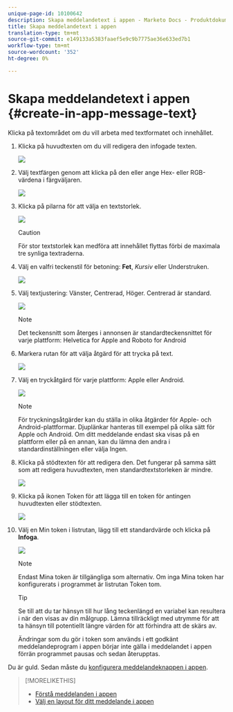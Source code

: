 ```yaml
---
unique-page-id: 10100642
description: Skapa meddelandetext i appen - Marketo Docs - Produktdokumentation
title: Skapa meddelandetext i appen
translation-type: tm+mt
source-git-commit: e149133a5383faaef5e9c9b7775ae36e633ed7b1
workflow-type: tm+mt
source-wordcount: '352'
ht-degree: 0%

---
```



# Skapa meddelandetext i appen {#create-in-app-message-text}

Klicka på textområdet om du vill arbeta med textformatet och innehållet.

1. Klicka på huvudtexten om du vill redigera den infogade texten.

   ![](assets/image2016-5-6-9-3a56-3a56.png)

1. Välj textfärgen genom att klicka på den eller ange Hex- eller RGB-värdena i färgväljaren.

   ![](assets/image2016-5-6-9-3a59-3a1.png)

1. Klicka på pilarna för att välja en textstorlek.

   ![](assets/image2016-5-6-10-3a6-3a51.png)

   >[!CAUTION]
   >
   >För stor textstorlek kan medföra att innehållet flyttas förbi de maximala tre synliga textraderna.

1. Välj en valfri teckenstil för betoning: **Fet**, *Kursiv* eller Understruken.

   ![](assets/image2016-5-6-10-3a15-3a32.png)

1. Välj textjustering: Vänster, Centrerad, Höger. Centrerad är standard.

   ![](assets/image2016-5-6-10-3a18-3a45.png)

   >[!NOTE]
   >
   >Det teckensnitt som återges i annonsen är standardteckensnittet för varje plattform: Helvetica for Apple and Roboto for Android

1. Markera rutan för att välja åtgärd för att trycka på text.

   ![](assets/image2016-5-6-10-3a20-3a41.png)

1. Välj en tryckåtgärd för varje plattform: Apple eller Android.

   ![](assets/image2016-5-6-10-3a22-3a12.png)

   >[!NOTE]
   >
   >För tryckningsåtgärder kan du ställa in olika åtgärder för Apple- och Android-plattformar. Djuplänkar hanteras till exempel på olika sätt för Apple och Android. Om ditt meddelande endast ska visas på en plattform eller på en annan, kan du lämna den andra i standardinställningen eller välja Ingen.

1. Klicka på stödtexten för att redigera den. Det fungerar på samma sätt som att redigera huvudtexten, men standardtextstorleken är mindre.

   ![](assets/image2016-5-6-10-3a26-3a27.png)

1. Klicka på ikonen Token för att lägga till en token för antingen huvudtexten eller stödtexten.

   ![](assets/image2016-5-6-10-3a29-3a2.png)

1. Välj en Min token i listrutan, lägg till ett standardvärde och klicka på **Infoga**.

   ![](assets/mytoken.png)

   >[!NOTE]
   >
   >Endast Mina token är tillgängliga som alternativ. Om inga Mina token har konfigurerats i programmet är listrutan Token tom.

   >[!TIP]
   >
   >Se till att du tar hänsyn till hur lång teckenlängd en variabel kan resultera i när den visas av din målgrupp. Lämna tillräckligt med utrymme för att ta hänsyn till potentiellt längre värden för att förhindra att de skärs av.

   Ändringar som du gör i token som används i ett godkänt meddelandeprogram i appen börjar inte gälla i meddelandet i appen förrän programmet pausas och sedan återupptas.

Du är guld. Sedan måste du [konfigurera meddelandeknappen i appen](set-up-the-in-app-message-button.md).

>[!MORELIKETHIS]
>
>* [Förstå meddelanden i appen](../../../../product-docs/mobile-marketing/in-app-messages/understanding-in-app-messages.md)
>* [Välj en layout för ditt meddelande i appen](choose-a-layout-for-your-in-app-message.md)

>




